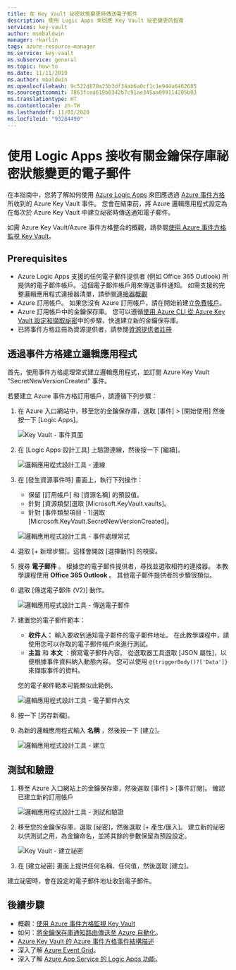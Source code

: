 ```yaml
---
title: 在 Key Vault 祕密狀態變更時傳送電子郵件
description: 使用 Logic Apps 來回應 Key Vault 祕密變更的指南
services: key-vault
author: msmbaldwin
manager: rkarlin
tags: azure-resource-manager
ms.service: key-vault
ms.subservice: general
ms.topic: how-to
ms.date: 11/11/2019
ms.author: mbaldwin
ms.openlocfilehash: 9c522d870a25b3df34ab6a0cf1c1e944a6462685
ms.sourcegitcommit: 7863fcea618b0342b7c91ae345aa099114205b03
ms.translationtype: HT
ms.contentlocale: zh-TW
ms.lasthandoff: 11/03/2020
ms.locfileid: "93284490"
---
```

# <a name="use-logic-apps-to-receive-email-about-status-changes-of-key-vault-secrets"></a>使用 Logic Apps 接收有關金鑰保存庫祕密狀態變更的電子郵件

在本指南中，您將了解如何使用 [Azure Logic Apps](../../logic-apps/index.yml) 來回應透過 [Azure 事件方格](../../event-grid/index.yml)所收到的 Azure Key Vault 事件。 您會在結束前，將 Azure 邏輯應用程式設定為在每次於 Azure Key Vault 中建立祕密時傳送通知電子郵件。

如需 Azure Key Vault/Azure 事件方格整合的概觀，請參閱[使用 Azure 事件方格監視 Key Vault](event-grid-overview.md)。

## <a name="prerequisites"></a>Prerequisites

- Azure Logic Apps 支援的任何電子郵件提供者 (例如 Office 365 Outlook) 所提供的電子郵件帳戶。 這個電子郵件帳戶用來傳送事件通知。 如需支援的完整邏輯應用程式連接器清單，請參閱[連接器概觀](/connectors)
- Azure 訂用帳戶。 如果您沒有 Azure 訂用帳戶，請在開始前建立[免費帳戶](https://azure.microsoft.com/free/?WT.mc_id=A261C142F)。
- Azure 訂用帳戶中的金鑰保存庫。 您可以遵循[使用 Azure CLI 從 Azure Key Vault 設定和擷取祕密](../secrets/quick-create-cli.md)中的步驟，快速建立新的金鑰保存庫。
- 已將事件方格註冊為資源提供者，請參閱[資源提供者註冊](../../azure-resource-manager/management/resource-providers-and-types.md)

## <a name="create-a-logic-app-via-event-grid"></a>透過事件方格建立邏輯應用程式

首先，使用事件方格處理常式建立邏輯應用程式，並訂閱 Azure Key Vault "SecretNewVersionCreated" 事件。

若要建立 Azure 事件方格訂用帳戶，請遵循下列步驟：

1. 在 Azure 入口網站中，移至您的金鑰保存庫，選取 [事件] > [開始使用] 然後按一下 [Logic Apps]。

    
    ![Key Vault - 事件頁面](../media/eventgrid-logicapps-kvsubs.png)

1. 在 [Logic Apps 設計工具] 上驗證連線，然後按一下 [繼續]。 
 
    ![邏輯應用程式設計工具 - 連線](../media/eventgrid-logicappdesigner1.png)

1. 在 [發生資源事件時] 畫面上，執行下列操作：
    - 保留 [訂用帳戶] 和 [資源名稱] 的預設值。
    - 針對 [資源類型]選取 [Microsoft.KeyVault.vaults]。
    - 針對 [事件類型項目 - 1]選取 [Microsoft.KeyVault.SecretNewVersionCreated]。

    ![邏輯應用程式設計工具 - 事件處理常式](../media/eventgrid-logicappdesigner2.png)

1. 選取 [+ 新增步驟]。這樣會開啟 [選擇動作] 的視窗。
1. 搜尋 **電子郵件** 。 根據您的電子郵件提供者，尋找並選取相符的連接器。 本教學課程使用 **Office 365 Outlook** 。 其他電子郵件提供者的步驟很類似。
1. 選取 [傳送電子郵件 \(V2\)] 動作。

   ![邏輯應用程式設計工具 - 傳送電子郵件](../media/eventgrid-logicappdesigner3.png)

1. 建置您的電子郵件範本：
    - **收件人：** 輸入要收到通知電子郵件的電子郵件地址。 在此教學課程中，請使用您可以存取的電子郵件帳戶來進行測試。
    - **主旨** 和 **本文** ：撰寫電子郵件內容。 從選取器工具選取 [JSON 屬性]，以便根據事件資料納入動態內容。 您可以使用 `@{triggerBody()?['Data']}` 來擷取事件的資料。

    您的電子郵件範本可能類似此範例。

    ![邏輯應用程式設計工具 - 電子郵件內文](../media/eventgrid-logicappdesigner4.png)

8. 按一下 [另存新檔]。
9. 為新的邏輯應用程式輸入 **名稱** ，然後按一下 [建立]。
    
    ![邏輯應用程式設計工具 - 建立](../media/eventgrid-logicappdesigner5.png)

## <a name="test-and-verify"></a>測試和驗證

1.  移至 Azure 入口網站上的金鑰保存庫，然後選取 [事件] > [事件訂閱]。  確認已建立新的訂用帳戶
    
    ![邏輯應用程式設計工具 - 測試和驗證](../media/eventgrid-logicapps-kvnewsubs.png)

1.  移至您的金鑰保存庫，選取 [祕密]，然後選取 [+ 產生/匯入]。 建立新的祕密以供測試之用，為金鑰命名，並將其餘的參數保留為預設設定。

    ![Key Vault - 建立祕密](../media/eventgrid-logicapps-kv-create-secret.png)

1. 在 [建立祕密] 畫面上提供任何名稱、任何值，然後選取 [建立]。

建立祕密時，會在設定的電子郵件地址收到電子郵件。

## <a name="next-steps"></a>後續步驟

- 概觀：[使用 Azure 事件方格監視 Key Vault](event-grid-overview.md)
- 如何：[將金鑰保存庫通知路由傳送至 Azure 自動化](event-grid-tutorial.md)。
- [Azure Key Vault 的 Azure 事件方格事件結構描述](../../event-grid/event-schema-key-vault.md)
- 深入了解 [Azure Event Grid](../../event-grid/index.yml)。
- 深入了解 [Azure App Service 的 Logic Apps 功能](../../logic-apps/index.yml)。